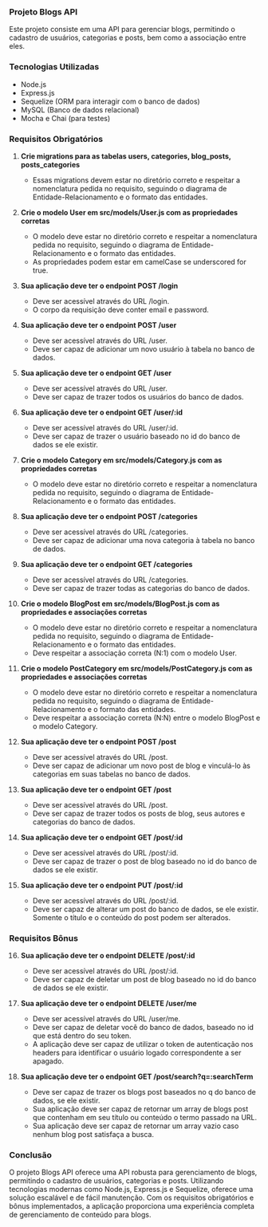 ### Projeto Blogs API

Este projeto consiste em uma API para gerenciar blogs, permitindo o cadastro de usuários, categorias e posts, bem como a associação entre eles.

### Tecnologias Utilizadas

- Node.js
- Express.js
- Sequelize (ORM para interagir com o banco de dados)
- MySQL (Banco de dados relacional)
- Mocha e Chai (para testes)

### Requisitos Obrigatórios

1. **Crie migrations para as tabelas users, categories, blog_posts, posts_categories**
    - Essas migrations devem estar no diretório correto e respeitar a nomenclatura pedida no requisito, seguindo o diagrama de Entidade-Relacionamento e o formato das entidades.

2. **Crie o modelo User em src/models/User.js com as propriedades corretas**
    - O modelo deve estar no diretório correto e respeitar a nomenclatura pedida no requisito, seguindo o diagrama de Entidade-Relacionamento e o formato das entidades.
    - As propriedades podem estar em camelCase se underscored for true.

3. **Sua aplicação deve ter o endpoint POST /login**
    - Deve ser acessível através do URL /login.
    - O corpo da requisição deve conter email e password.

4. **Sua aplicação deve ter o endpoint POST /user**
    - Deve ser acessível através do URL /user.
    - Deve ser capaz de adicionar um novo usuário à tabela no banco de dados.

5. **Sua aplicação deve ter o endpoint GET /user**
    - Deve ser acessível através do URL /user.
    - Deve ser capaz de trazer todos os usuários do banco de dados.

6. **Sua aplicação deve ter o endpoint GET /user/:id**
    - Deve ser acessível através do URL /user/:id.
    - Deve ser capaz de trazer o usuário baseado no id do banco de dados se ele existir.

7. **Crie o modelo Category em src/models/Category.js com as propriedades corretas**
    - O modelo deve estar no diretório correto e respeitar a nomenclatura pedida no requisito, seguindo o diagrama de Entidade-Relacionamento e o formato das entidades.

8. **Sua aplicação deve ter o endpoint POST /categories**
    - Deve ser acessível através do URL /categories.
    - Deve ser capaz de adicionar uma nova categoria à tabela no banco de dados.

9. **Sua aplicação deve ter o endpoint GET /categories**
    - Deve ser acessível através do URL /categories.
    - Deve ser capaz de trazer todas as categorias do banco de dados.

10. **Crie o modelo BlogPost em src/models/BlogPost.js com as propriedades e associações corretas**
    - O modelo deve estar no diretório correto e respeitar a nomenclatura pedida no requisito, seguindo o diagrama de Entidade-Relacionamento e o formato das entidades.
    - Deve respeitar a associação correta (N:1) com o modelo User.

11. **Crie o modelo PostCategory em src/models/PostCategory.js com as propriedades e associações corretas**
    - O modelo deve estar no diretório correto e respeitar a nomenclatura pedida no requisito, seguindo o diagrama de Entidade-Relacionamento e o formato das entidades.
    - Deve respeitar a associação correta (N:N) entre o modelo BlogPost e o modelo Category.

12. **Sua aplicação deve ter o endpoint POST /post**
    - Deve ser acessível através do URL /post.
    - Deve ser capaz de adicionar um novo post de blog e vinculá-lo às categorias em suas tabelas no banco de dados.

13. **Sua aplicação deve ter o endpoint GET /post**
    - Deve ser acessível através do URL /post.
    - Deve ser capaz de trazer todos os posts de blog, seus autores e categorias do banco de dados.

14. **Sua aplicação deve ter o endpoint GET /post/:id**
    - Deve ser acessível através do URL /post/:id.
    - Deve ser capaz de trazer o post de blog baseado no id do banco de dados se ele existir.

15. **Sua aplicação deve ter o endpoint PUT /post/:id**
    - Deve ser acessível através do URL /post/:id.
    - Deve ser capaz de alterar um post do banco de dados, se ele existir. Somente o título e o conteúdo do post podem ser alterados.

### Requisitos Bônus

16. **Sua aplicação deve ter o endpoint DELETE /post/:id**
    - Deve ser acessível através do URL /post/:id.
    - Deve ser capaz de deletar um post de blog baseado no id do banco de dados se ele existir.

17. **Sua aplicação deve ter o endpoint DELETE /user/me**
    - Deve ser acessível através do URL /user/me.
    - Deve ser capaz de deletar você do banco de dados, baseado no id que está dentro do seu token.
    - A aplicação deve ser capaz de utilizar o token de autenticação nos headers para identificar o usuário logado correspondente a ser apagado.

18. **Sua aplicação deve ter o endpoint GET /post/search?q=:searchTerm**
    - Deve ser capaz de trazer os blogs post baseados no q do banco de dados, se ele existir.
    - Sua aplicação deve ser capaz de retornar um array de blogs post que contenham em seu título ou conteúdo o termo passado na URL.
    - Sua aplicação deve ser capaz de retornar um array vazio caso nenhum blog post satisfaça a busca.

### Conclusão

O projeto Blogs API oferece uma API robusta para gerenciamento de blogs, permitindo o cadastro de usuários, categorias e posts. Utilizando tecnologias modernas como Node.js, Express.js e Sequelize, oferece uma solução escalável e de fácil manutenção. Com os requisitos obrigatórios e bônus implementados, a aplicação proporciona uma experiência completa de gerenciamento de conteúdo para blogs.
